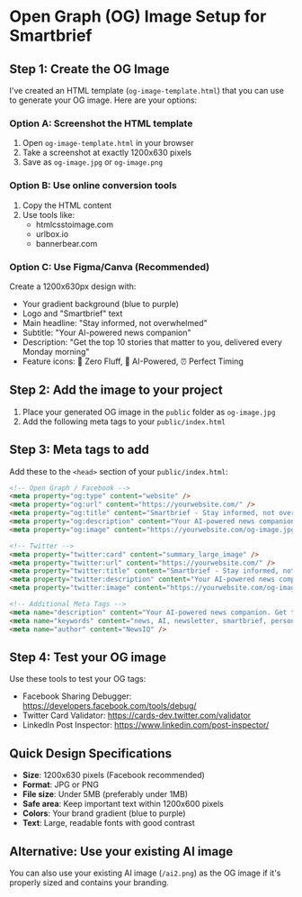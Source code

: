 # Open Graph (OG) Image Setup for Smartbrief

## Step 1: Create the OG Image

I've created an HTML template (`og-image-template.html`) that you can use to generate your OG image. Here are your options:

### Option A: Screenshot the HTML template
1. Open `og-image-template.html` in your browser
2. Take a screenshot at exactly 1200x630 pixels
3. Save as `og-image.jpg` or `og-image.png`

### Option B: Use online conversion tools
1. Copy the HTML content
2. Use tools like:
   - htmlcsstoimage.com
   - urlbox.io
   - bannerbear.com

### Option C: Use Figma/Canva (Recommended)
Create a 1200x630px design with:
- Your gradient background (blue to purple)
- Logo and "Smartbrief" text
- Main headline: "Stay informed, not overwhelmed"
- Subtitle: "Your AI-powered news companion"
- Description: "Get the top 10 stories that matter to you, delivered every Monday morning"
- Feature icons: 🎯 Zero Fluff, 🤖 AI-Powered, ⏰ Perfect Timing

## Step 2: Add the image to your project

1. Place your generated OG image in the `public` folder as `og-image.jpg`
2. Add the following meta tags to your `public/index.html`

## Step 3: Meta tags to add

Add these to the `<head>` section of your `public/index.html`:

```html
<!-- Open Graph / Facebook -->
<meta property="og:type" content="website" />
<meta property="og:url" content="https://yourwebsite.com/" />
<meta property="og:title" content="Smartbrief - Stay informed, not overwhelmed" />
<meta property="og:description" content="Your AI-powered news companion. Get the top 10 stories that matter to you, delivered every Monday morning. No fluff, just clarity." />
<meta property="og:image" content="https://yourwebsite.com/og-image.jpg" />

<!-- Twitter -->
<meta property="twitter:card" content="summary_large_image" />
<meta property="twitter:url" content="https://yourwebsite.com/" />
<meta property="twitter:title" content="Smartbrief - Stay informed, not overwhelmed" />
<meta property="twitter:description" content="Your AI-powered news companion. Get the top 10 stories that matter to you, delivered every Monday morning. No fluff, just clarity." />
<meta property="twitter:image" content="https://yourwebsite.com/og-image.jpg" />

<!-- Additional Meta Tags -->
<meta name="description" content="Your AI-powered news companion. Get the top 10 stories that matter to you, delivered every Monday morning. No fluff, just clarity." />
<meta name="keywords" content="news, AI, newsletter, smartbrief, personalized news, weekly digest" />
<meta name="author" content="NewsIQ" />
```

## Step 4: Test your OG image

Use these tools to test your OG tags:
- Facebook Sharing Debugger: https://developers.facebook.com/tools/debug/
- Twitter Card Validator: https://cards-dev.twitter.com/validator
- LinkedIn Post Inspector: https://www.linkedin.com/post-inspector/

## Quick Design Specifications

- **Size**: 1200x630 pixels (Facebook recommended)
- **Format**: JPG or PNG
- **File size**: Under 5MB (preferably under 1MB)
- **Safe area**: Keep important text within 1200x600 pixels
- **Colors**: Your brand gradient (blue to purple)
- **Text**: Large, readable fonts with good contrast

## Alternative: Use your existing AI image

You can also use your existing AI image (`/ai2.png`) as the OG image if it's properly sized and contains your branding.
